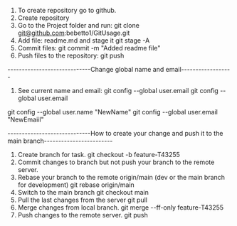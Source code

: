 1. To create repository go to github.
2. Create repository
3. Go to the Project folder and run:
   git clone git@github.com:bebetto1/GitUsage.git
4. Add file: readme.md and stage it
   git stage -A
5. Commit files:
   git commit -m "Added readme file"
6. Push files to the repository:
   git push

-----------------------------Change global name and email------------------

1. See current name and email:
   git config --global user.email
   git config --global user.email

git config --global user.name "NewName"
git config --global user.email "NewEmaiil"

-----------------------------How to create your change and push it to the main branch------------------------

1. Create branch for task.
   git checkout -b feature-T43255
2. Commit changes to branch but not push your branch to the remote server.
3. Rebase your branch to the remote origin/main (dev or the main branch for development)
   git rebase origin/main
4. Switch to the main branch
   git checkout main
5. Pull the last changes from the server
   git pull
6. Merge changes from local branch.
   git merge --ff-only feature-T43255
7. Push changes to the remote server.
   git push
